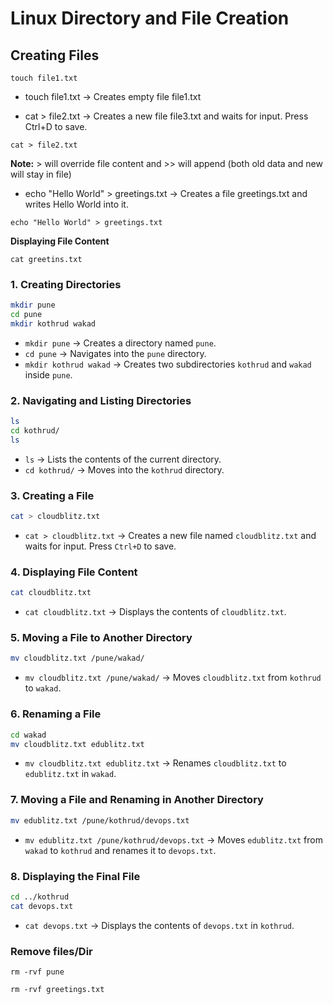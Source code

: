 # Linux Directory and File Creation


## Creating Files
````
touch file1.txt 
````
- touch file1.txt  → Creates empty file file1.txt 


- cat > file2.txt → Creates a new file file3.txt and waits for input. Press Ctrl+D to save.
````
cat > file2.txt
````
**Note:** > will override file content   and >> will append (both old data and new will stay in file)

- echo "Hello World" > greetings.txt → Creates a file greetings.txt and writes Hello World into it.
````
echo "Hello World" > greetings.txt
````

**Displaying File Content**
````
cat greetins.txt
````

### 1. Creating Directories
```sh
mkdir pune
cd pune
mkdir kothrud wakad
```
- `mkdir pune` → Creates a directory named `pune`.
- `cd pune` → Navigates into the `pune` directory.
- `mkdir kothrud wakad` → Creates two subdirectories `kothrud` and `wakad` inside `pune`.

### 2. Navigating and Listing Directories
```sh
ls
cd kothrud/
ls
```
- `ls` → Lists the contents of the current directory.
- `cd kothrud/` → Moves into the `kothrud` directory.

### 3. Creating a File
```sh
cat > cloudblitz.txt
```
- `cat > cloudblitz.txt` → Creates a new file named `cloudblitz.txt` and waits for input. Press `Ctrl+D` to save.

### 4. Displaying File Content
```sh
cat cloudblitz.txt
```
- `cat cloudblitz.txt` → Displays the contents of `cloudblitz.txt`.

### 5. Moving a File to Another Directory
```sh
mv cloudblitz.txt /pune/wakad/
```
- `mv cloudblitz.txt /pune/wakad/` → Moves `cloudblitz.txt` from `kothrud` to `wakad`.

### 6. Renaming a File
```sh
cd wakad
mv cloudblitz.txt edublitz.txt
```
- `mv cloudblitz.txt edublitz.txt` → Renames `cloudblitz.txt` to `edublitz.txt` in `wakad`.

### 7. Moving a File and Renaming in Another Directory
```sh
mv edublitz.txt /pune/kothrud/devops.txt
```
- `mv edublitz.txt /pune/kothrud/devops.txt` → Moves `edublitz.txt` from `wakad` to `kothrud` and renames it to `devops.txt`.

### 8. Displaying the Final File
```sh
cd ../kothrud
cat devops.txt
```
- `cat devops.txt` → Displays the contents of `devops.txt` in `kothrud`.

### Remove files/Dir

````
rm -rvf pune
````
````
rm -rvf greetings.txt
````


